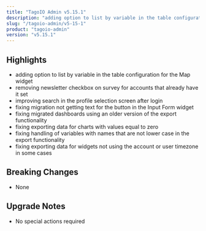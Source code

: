 ```yaml
---
title: "TagoIO Admin v5.15.1"
description: "adding option to list by variable in the table configuration for the Map widget"
slug: "/tagoio-admin/v5-15-1"
product: "tagoio-admin"
version: "v5.15.1"
---
```


## Highlights

- adding option to list by variable in the table configuration for the Map widget
- removing newsletter checkbox on survey for accounts that already have it set
- improving search in the profile selection screen after login
- fixing migration not getting text for the button in the Input Form widget
- fixing migrated dashboards using an older version of the export functionality
- fixing exporting data for charts with values equal to zero
- fixing handling of variables with names that are not lower case in the export functionality
- fixing exporting data for widgets not using the account or user timezone in some cases

## Breaking Changes

- None

## Upgrade Notes

- No special actions required

